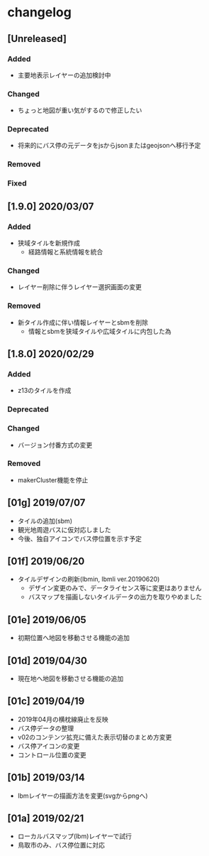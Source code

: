 # changelog

<!-- ## [ver. number] yyyy/mm/dd
### Added
- 新機能
### Changed
- 既存機能の変更
### Deprecated
- 将来的に削除される機能
### Removed
- 削除された機能
### Fixed
- 不具合修正 -->


## [Unreleased]
### Added
- 主要地表示レイヤーの追加検討中
### Changed
- ちょっと地図が重い気がするので修正したい
### Deprecated
- 将来的にバス停の元データをjsからjsonまたはgeojsonへ移行予定
### Removed
### Fixed

## [1.9.0] 2020/03/07
### Added
- 狭域タイルを新規作成
    - 経路情報と系統情報を統合
### Changed
- レイヤー削除に伴うレイヤー選択画面の変更
### Removed
- 新タイル作成に伴い情報レイヤーとsbmを削除
    - 情報とsbmを狭域タイルや広域タイルに内包した為

## [1.8.0] 2020/02/29
### Added
- z13のタイルを作成
### Deprecated
### Changed
- バージョン付番方式の変更
### Removed
- makerCluster機能を停止

## [01g] 2019/07/07
- タイルの追加(sbm)
- 観光地周遊バスに仮対応しました
- 今後、独自アイコンでバス停位置を示す予定

## [01f] 2019/06/20
- タイルデザインの刷新(lbmin, lbmli ver.20190620)
    - デザイン変更のみで、データライセンス等に変更はありません
    - バスマップを描画しないタイルデータの出力を取りやめました
## [01e] 2019/06/05
- 初期位置へ地図を移動させる機能の追加

## [01d] 2019/04/30
- 現在地へ地図を移動させる機能の追加

## [01c] 2019/04/19
- 2019年04月の横枕線廃止を反映
- バス停データの整理
- v02のコンテンツ拡充に備えた表示切替のまとめ方変更
- バス停アイコンの変更
- コントロール位置の変更

## [01b] 2019/03/14
- lbmレイヤーの描画方法を変更(svgからpngへ)

## [01a] 2019/02/21
- ローカルバスマップ(lbm)レイヤーで試行
- 鳥取市のみ、バス停位置に対応





